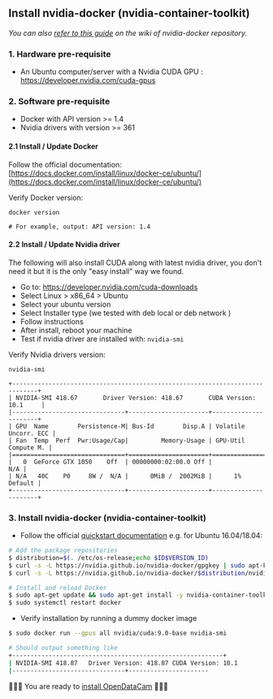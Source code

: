
## Install nvidia-docker (nvidia-container-toolkit)

_You can also [refer to this guide](https://github.com/NVIDIA/nvidia-docker/wiki/Installation-(version-2.0)) on the wiki of nvidia-docker repository._


### 1. Hardware pre-requisite 

- An Ubuntu computer/server with a Nvidia CUDA GPU : https://developer.nvidia.com/cuda-gpus


### 2. Software pre-requisite 

- Docker with API version >= 1.4
- Nvidia drivers with version >= 361


#### 2.1 Install / Update Docker

Follow the official documentation: [https://docs.docker.com/install/linux/docker-ce/ubuntu/](https://docs.docker.com/install/linux/docker-ce/ubuntu/)

Verify Docker version:

```
docker version

# For example, output: API version: 1.4
```


#### 2.2 Install / Update Nvidia driver

The following will also install CUDA along with latest nvidia driver, you don't need it but it is the only "easy install" way we found.

- Go to: https://developer.nvidia.com/cuda-downloads
- Select Linux > x86_64 > Ubuntu
- Select your ubuntu version
- Select Installer type (we tested with deb local or deb network )
- Follow instructions
- After install, reboot your machine
- Test if nvidia driver are installed with: `nvidia-smi`


Verify Nvidia drivers version:

```
nvidia-smi

+-----------------------------------------------------------------------------+
| NVIDIA-SMI 418.67       Driver Version: 418.67       CUDA Version: 10.1     |
|-------------------------------+----------------------+----------------------+
| GPU  Name        Persistence-M| Bus-Id        Disp.A | Volatile Uncorr. ECC |
| Fan  Temp  Perf  Pwr:Usage/Cap|         Memory-Usage | GPU-Util  Compute M. |
|===============================+======================+======================|
|   0  GeForce GTX 1050    Off  | 00000000:02:00.0 Off |                  N/A |
| N/A   40C    P0     8W /  N/A |      0MiB /  2002MiB |      1%      Default |
+-------------------------------+----------------------+----------------------+
```

### 3. Install nvidia-docker (nvidia-container-toolkit)

- Follow the official [quickstart documentation](https://github.com/NVIDIA/nvidia-docker#quickstart) e.g. for Ubuntu 16.04/18.04:

```bash
# Add the package repositories
$ distribution=$(. /etc/os-release;echo $ID$VERSION_ID)
$ curl -s -L https://nvidia.github.io/nvidia-docker/gpgkey | sudo apt-key add -
$ curl -s -L https://nvidia.github.io/nvidia-docker/$distribution/nvidia-docker.list | sudo tee /etc/apt/sources.list.d/nvidia-docker.list

# Install and reload Docker
$ sudo apt-get update && sudo apt-get install -y nvidia-container-toolkit
$ sudo systemctl restart docker
```

- Verify installation by running a dummy docker image

```bash
$ sudo docker run --gpus all nvidia/cuda:9.0-base nvidia-smi

# Should output something like
+----------------------------------------------------------+
| NVIDIA-SMI 418.87   Driver Version: 418.87 CUDA Version: 10.1
|-------------------------------+----------------------
```

🎉🎉🎉 You are ready to [install OpenDataCam](../../README.md#2-install-and-start-opendatacam-3-min-) 🎉🎉🎉


